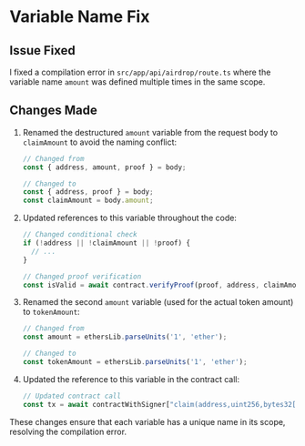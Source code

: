 # Variable Name Fix

## Issue Fixed
I fixed a compilation error in `src/app/api/airdrop/route.ts` where the variable name `amount` was defined multiple times in the same scope.

## Changes Made
1. Renamed the destructured `amount` variable from the request body to `claimAmount` to avoid the naming conflict:
   ```typescript
   // Changed from
   const { address, amount, proof } = body;
   
   // Changed to
   const { address, proof } = body;
   const claimAmount = body.amount;
   ```

2. Updated references to this variable throughout the code:
   ```typescript
   // Changed conditional check
   if (!address || !claimAmount || !proof) {
     // ...
   }
   
   // Changed proof verification
   const isValid = await contract.verifyProof(proof, address, claimAmount);
   ```

3. Renamed the second `amount` variable (used for the actual token amount) to `tokenAmount`:
   ```typescript
   // Changed from
   const amount = ethersLib.parseUnits('1', 'ether');
   
   // Changed to
   const tokenAmount = ethersLib.parseUnits('1', 'ether');
   ```

4. Updated the reference to this variable in the contract call:
   ```typescript
   // Updated contract call
   const tx = await contractWithSigner["claim(address,uint256,bytes32[])"](address, tokenAmount, proof);
   ```

These changes ensure that each variable has a unique name in its scope, resolving the compilation error.
